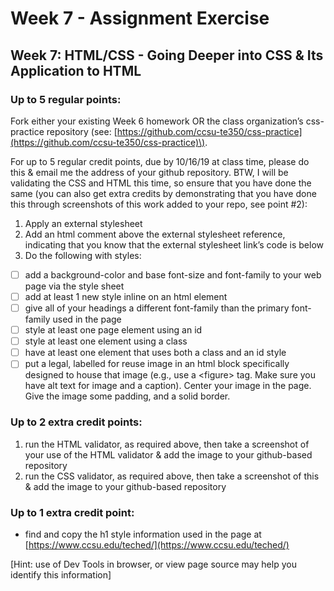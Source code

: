 # Week 7 - Assignment Exercise

## Wee**k 7: HTML/CSS - Going Deeper into CSS & Its Application to HTML** 

### **Up to 5 regular points:**

Fork either your existing Week 6 homework OR the class organization’s css-practice repository \(see: [https://github.com/ccsu-te350/css-practice](https://github.com/ccsu-te350/css-practice)\). 

For up to 5 regular credit points, due by 10/16/19 at class time, please do this & email me the address of your github repository. BTW, I will be validating the CSS and HTML this time, so ensure that you have done the same \(you can also get extra credits by demonstrating that you have done this through screenshots of this work added to your repo, see point \#2\):

1. Apply an external stylesheet
2. Add an html comment above the external stylesheet reference, indicating that you know that the external stylesheet link’s code is below
3. Do the following with styles:

* [ ] add a background-color and base font-size and font-family to your web page via the style sheet
* [ ] add at least 1 new style inline on an html element
* [ ] give all of your headings a different font-family than the primary font-family used in the page
* [ ] style at least one page element using an id 
* [ ] style at least one element using a class
* [ ] have at least one element that uses both a class and an id style
* [ ] put a legal, labelled for reuse image in an html block specifically designed to house that image \(e.g., use a &lt;figure&gt; tag. Make sure you have alt text for image and a caption\). Center your image in the page. Give the image some padding, and a solid border. 

### **Up to 2 extra credit points:**

1. run the HTML validator, as required above, then take a screenshot of your use of the HTML validator & add the image to your github-based repository
2. run the CSS validator, as required above, then take a screenshot of this & add the image to your github-based repository

### Up to 1 extra credit point:

* find and copy the h1 style information used in the page at [https://www.ccsu.edu/teched/](https://www.ccsu.edu/teched/)

\[Hint:  use of Dev Tools in browser, or view page source may help you identify this information\]



